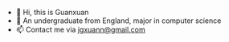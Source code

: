 - 👋 Hi, this is Guanxuan
- 👀 An undergraduate from England, major in computer science
- 📫 Contact me via jgxuann@gmail.com

<!---
jgxuann/jgxuann is a ✨ special ✨ repository because its `README.md` (this file) appears on your GitHub profile.
You can click the Preview link to take a look at your changes.
--->
